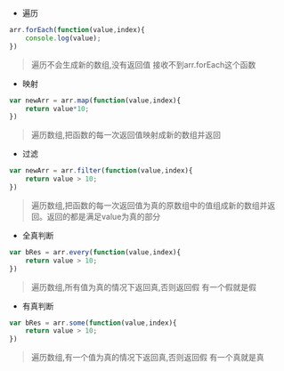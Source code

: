 * 遍历
```javascript
arr.forEach(function(value,index){
    console.log(value);
})
```

> 遍历不会生成新的数组,没有返回值 接收不到arr.forEach这个函数

* 映射
```javascript
var newArr = arr.map(function(value,index){
    return value*10;
})
```

> 遍历数组,把函数的每一次返回值映射成新的数组并返回

* 过滤
```javascript
var newArr = arr.filter(function(value,index){
    return value > 10;
})
```

> 遍历数组,把函数的每一次返回值为真的原数组中的值组成新的数组并返回。返回的都是满足value为真的部分
 
* 全真判断
```javascript
var bRes = arr.every(function(value,index){
    return value > 10;
})
```

> 遍历数组,所有值为真的情况下返回真,否则返回假 有一个假就是假

* 有真判断
```javascript
var bRes = arr.some(function(value,index){
    return value > 10;
})
```

> 遍历数组,有一个值为真的情况下返回真,否则返回假 有一个真就是真